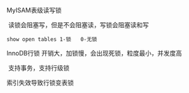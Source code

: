 MyISAM表级读写锁

​	读锁会阻塞写，但是不会阻塞读，写锁会阻塞读和写

 	show open tables 1-锁   0-无锁

InnoDB行锁  开销大，加锁慢，会出现死锁，粒度最小，并发度高

​	支持事务，支持行级锁

索引失效导致行锁变表锁